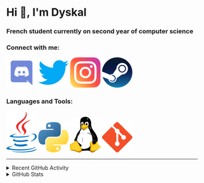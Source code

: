 # Hi 👋, I'm Dyskal

### French student currently on second year of computer science

### Connect with me:

![Discord](./images/discord.svg "Dyskal#9636")
[![Twitter](./images/twitter.svg "@dyskal")](https://twitter.com/dyskal)
[![Instagram](./images/insta.svg "@dyskal")](https://instagram.com/dyskal)
[![Steam](./images/steam.svg "dyskal")](https://steamcommunity.com/id/dyskal/)

### Languages and Tools:

[![Java](./images/java.svg)](https://www.oracle.com/java/)
[![Python](./images/python.svg)](https://www.python.org/)
![Linux](./images/linux.svg)
[![Git](./images/git.svg)](https://git-scm.com/)

---

<details>
<summary>Recent GitHub Activity</summary>

<!--START_SECTION:activity-->


1. ❗️ Opened issue [#2](https://github.com/sergeymakinen/vite-plugin-html-minimize/issues/2) in [sergeymakinen/vite-plugin-html-minimize](https://github.com/sergeymakinen/vite-plugin-html-minimize)
2. 🎉 Merged PR [#68](https://github.com/Dyskal/TwitchPlayerOpener/pull/68) in [Dyskal/TwitchPlayerOpener](https://github.com/Dyskal/TwitchPlayerOpener)
3. 🎉 Merged PR [#50](https://github.com/Dyskal/DiscordRP/pull/50) in [Dyskal/DiscordRP](https://github.com/Dyskal/DiscordRP)
4. 🎉 Merged PR [#14](https://github.com/Dyskal/AutoQuery/pull/14) in [Dyskal/AutoQuery](https://github.com/Dyskal/AutoQuery)
5. 🎉 Merged PR [#67](https://github.com/Dyskal/TwitchPlayerOpener/pull/67) in [Dyskal/TwitchPlayerOpener](https://github.com/Dyskal/TwitchPlayerOpener)
5. 🎉 Merged PR [#16](https://github.com/Dyskal/DiscordRP/pull/16) in [Dyskal/DiscordRP](https://github.com/Dyskal/DiscordRP)
6. 🎉 Merged PR [#17](https://github.com/Dyskal/TwitchPlayerOpener/pull/17) in [Dyskal/TwitchPlayerOpener](https://github.com/Dyskal/TwitchPlayerOpener)

<!--END_SECTION:activity-->

</details>

<details>
<summary>GitHub Stats</summary>

![GitHub Stats](https://github-readme-stats.vercel.app/api/top-langs?username=dyskal&show_icons=true&locale=en&layout=compact&card_width=445&langs_count=10&hide_borders=true)
![GitHub Stats](https://github-readme-stats.vercel.app/api?username=dyskal&show_icons=true&locale=en&include_all_commits=true&hide_borders=true)
</details>

